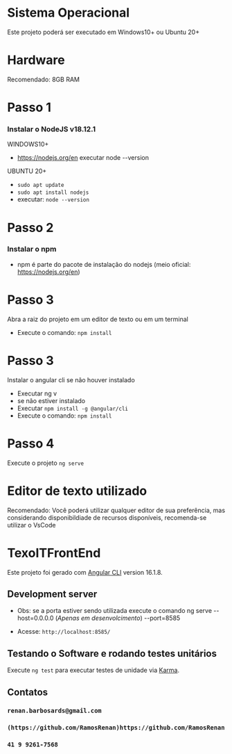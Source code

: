 # Sistema Operacional
Este projeto poderá ser executado em Windows10+ ou Ubuntu 20+

# Hardware
Recomendado: 8GB RAM

# Passo 1
### Instalar o NodeJS v18.12.1
WINDOWS10+
 - https://nodejs.org/en
executar node --version

UBUNTU 20+
- `sudo apt update`
- `sudo apt install nodejs`
- executar: `node --version`

# Passo 2 
### Instalar o npm
- npm é parte do pacote de instalação do nodejs (meio oficial: https://nodejs.org/en) 

# Passo 3
Abra a raiz do projeto em um editor de texto ou em um terminal
- Execute o comando:  `npm install`

# Passo 3
Instalar o angular cli se não houver instalado
- Executar ng v
- se não estiver instalado
- Executar `npm install -g @angular/cli`
- Execute o comando:  `npm install`

# Passo 4
Execute o projeto `ng serve`

# Editor de texto utilizado
Recomendado: Você poderá utilizar qualquer editor de sua preferência, mas considerando disponibildiade de recursos disponíveis, recomenda-se utilizar o VsCode 

# TexoITFrontEnd
Este projeto foi gerado com [Angular CLI](https://github.com/angular/angular-cli) version 16.1.8.

## Development server
 * Obs: se a porta estiver sendo utilizada execute o comando ng serve --host=0.0.0.0 (*Apenas em desenvolcimento*) --port=8585
 - Acesse: `http://localhost:8585/`

## Testando o Software e rodando testes unitários
Execute `ng test` para executar testes de unidade via [Karma](https://karma-runner.github.io).

## Contatos
### `renan.barbosards@gmail.com`
### `(https://github.com/RamosRenan)https://github.com/RamosRenan`
### `41 9 9261-7568`


 
